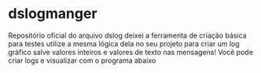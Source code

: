 # dslogmanger
Repositório oficial do arquivo dslog
deixei a ferramenta de criação básica para testes utilize a mesma lógica dela no seu projeto para criar um log gráfico salve valores inteiros e valores de texto nas mensagens!
Você pode criar logs e visualizar com o programa abaixo
